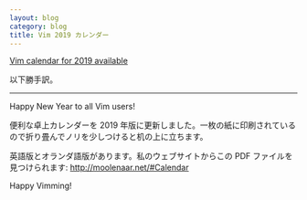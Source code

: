 ```yaml
---
layout: blog
category: blog
title: Vim 2019 カレンダー
---
```


[Vim calendar for 2019 available](https://groups.google.com/d/msg/vim_use/RoWEdNGTHNI/T4XuZtGMBQAJ)

以下勝手訳。

-----

Happy New Year to all Vim users!

便利な卓上カレンダーを 2019 年版に更新しました。一枚の紙に印刷されているので折り畳んでノリを少しつけると机の上に立ちます。

英語版とオランダ語版があります。私のウェブサイトからこの PDF ファイルを見つけられます: <http://moolenaar.net/#Calendar>

Happy Vimming!



